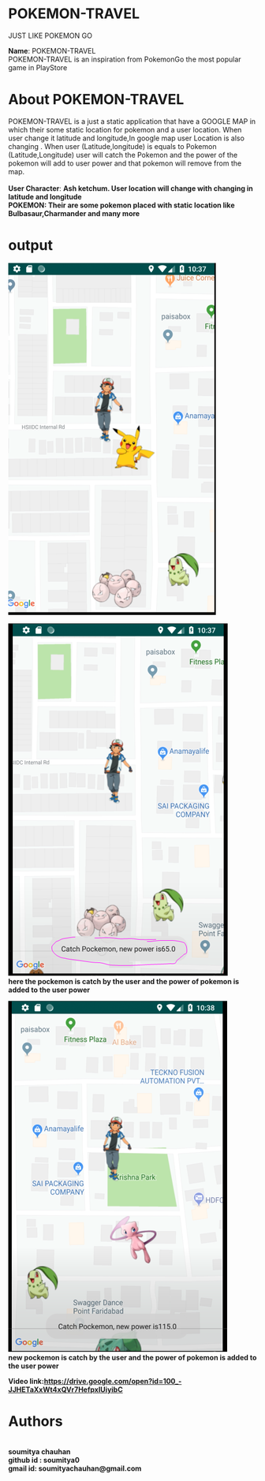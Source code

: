 # POKEMON-TRAVEL
 JUST LIKE POKEMON GO

<B>Name</B>: POKEMON-TRAVEL</br>
POKEMON-TRAVEL is an inspiration from PokemonGo the most popular game in PlayStore

# About POKEMON-TRAVEL
POKEMON-TRAVEL is a just a static application that have a GOOGLE MAP in  which their some static location for pokemon and  a user location.
When user change it latitude and longitude,In google map user Location is also changing . When user (Latitude,longitude) is equals to Pokemon (Latitude,Longitude) user will catch the Pokemon and the power of the pokemon will add to user power and that pokemon will remove from the map.<br> 
<br>
<b>User Character</b>: <b>Ash ketchum<b>. User location will change with changing in latitude and longitude<br>
<B>POKEMON</B>: Their are some pokemon placed with static location like Bulbasaur,Charmander and many more

# output
![alt text](https://github.com/soumitya0/POKEMON-TRAVEL/blob/master/1.PNG)<br>
 

![alt text](https://github.com/soumitya0/POKEMON-TRAVEL/blob/master/2.PNG)<br>
here the pockemon is catch by the user and the power of pokemon is added to the user power<br>

![alt text](https://github.com/soumitya0/POKEMON-TRAVEL/blob/master/3.PNG)<br>
new pockemon is catch by the user and the power of pokemon is added to the user power<br>





<B>Video link</b>:https://drive.google.com/open?id=100_-JJHETaXxWt4xQVr7HefpxIUiyibC


# Authors
<br>
 soumitya chauhan  <br>
 github id : <b>soumitya0</b><br>
 gmail id: <b>soumityachauhan@gmail.com<b></br>
